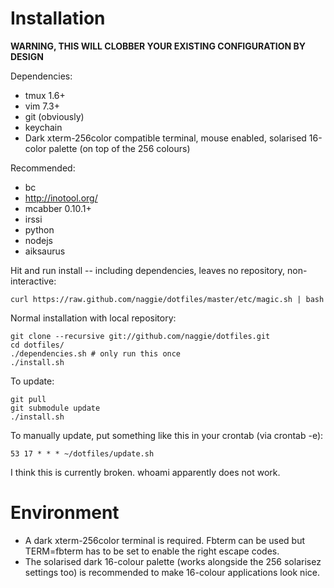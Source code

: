 # Installation

**WARNING, THIS WILL CLOBBER YOUR EXISTING CONFIGURATION BY DESIGN**

Dependencies:

  * tmux 1.6+
  * vim 7.3+
  * git (obviously)
  * keychain
  * Dark xterm-256color compatible terminal, mouse enabled, solarised 16-color palette (on top of the 256 colours)


Recommended:

  * bc
  * http://inotool.org/
  * mcabber 0.10.1+
  * irssi
  * python
  * nodejs
  * aiksaurus

Hit and run install -- including dependencies, leaves no repository, non-interactive:

	curl https://raw.github.com/naggie/dotfiles/master/etc/magic.sh | bash


Normal installation with local repository:

	git clone --recursive git://github.com/naggie/dotfiles.git
	cd dotfiles/
	./dependencies.sh # only run this once
	./install.sh

To update:

	git pull
	git submodule update
	./install.sh

To manually update, put something like this in your crontab (via crontab -e):

	53 17 * * * ~/dotfiles/update.sh

I think this is currently broken. whoami apparently does not work.

# Environment

  * A dark xterm-256color terminal is required. Fbterm can be used but TERM=fbterm has to be set to enable the right escape codes.
  * The solarised dark 16-colour palette (works alongside the 256 solarisez settings too) is recommended to make 16-colour applications look nice.

